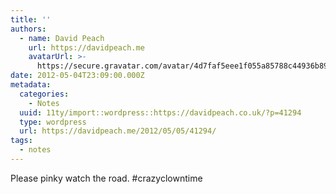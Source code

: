 ```yaml
---
title: ''
authors:
  - name: David Peach
    url: https://davidpeach.me
    avatarUrl: >-
      https://secure.gravatar.com/avatar/4d7faf5eee1f055a85788c44936b8995eaab6dfb004e7854ec747ccb272e91ee?s=96&d=mm&r=g
date: 2012-05-04T23:09:00.000Z
metadata:
  categories:
    - Notes
  uuid: 11ty/import::wordpress::https://davidpeach.co.uk/?p=41294
  type: wordpress
  url: https://davidpeach.me/2012/05/05/41294/
tags:
  - notes
---
```

Please pinky watch the road. #crazyclowntime